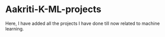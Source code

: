 # Aakriti-K-ML-projects

Here, I have added all the projects I have done till now related to machine learning.
